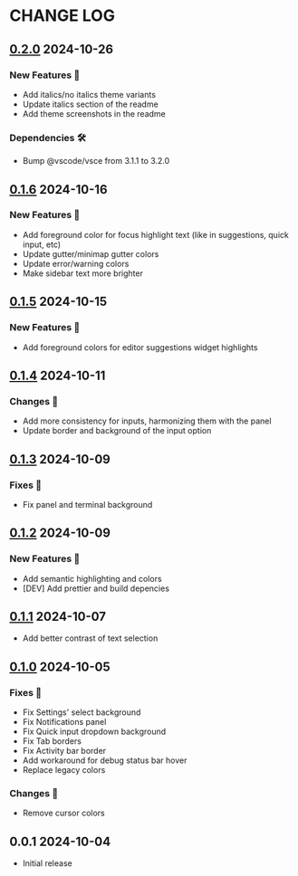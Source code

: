 # CHANGE LOG

## [0.2.0] 2024-10-26

### New Features 🎉

- Add italics/no italics theme variants
- Update italics section of the readme
- Add theme screenshots in the readme

### Dependencies 🛠️

- Bump @vscode/vsce from 3.1.1 to 3.2.0

## [0.1.6] 2024-10-16

### New Features 🎉

- Add foreground color for focus highlight text (like in suggestions, quick input, etc)
- Update gutter/minimap gutter colors
- Update error/warning colors
- Make sidebar text more brighter

## [0.1.5] 2024-10-15

### New Features 🎉

- Add foreground colors for editor suggestions widget highlights

## [0.1.4] 2024-10-11

### Changes 💅

- Add more consistency for inputs, harmonizing them with the panel
- Update border and background of the input option

## [0.1.3] 2024-10-09

### Fixes 🐞

- Fix panel and terminal background

## [0.1.2] 2024-10-09

### New Features 🎉

- Add semantic highlighting and colors
- [DEV] Add prettier and build depencies

## [0.1.1] 2024-10-07

- Add better contrast of text selection

## [0.1.0] 2024-10-05

### Fixes 🐞

- Fix Settings' select background
- Fix Notifications panel
- Fix Quick input dropdown background
- Fix Tab borders
- Fix Activity bar border
- Add workaround for debug status bar hover
- Replace legacy colors

### Changes 💅

- Remove cursor colors

## 0.0.1 2024-10-04

- Initial release

[0.2.0]: https://github.com/nicolaerario/dark-modern-one/releases/tag/0.2.0
[0.1.6]: https://github.com/nicolaerario/dark-modern-one/releases/tag/0.1.6
[0.1.5]: https://github.com/nicolaerario/dark-modern-one/releases/tag/0.1.5
[0.1.4]: https://github.com/nicolaerario/dark-modern-one/releases/tag/0.1.4
[0.1.3]: https://github.com/nicolaerario/dark-modern-one/releases/tag/0.1.3
[0.1.2]: https://github.com/nicolaerario/dark-modern-one/releases/tag/0.1.2
[0.1.1]: https://github.com/nicolaerario/dark-modern-one/releases/tag/0.1.1
[0.1.0]: https://github.com/nicolaerario/dark-modern-one/releases/tag/0.1.0

